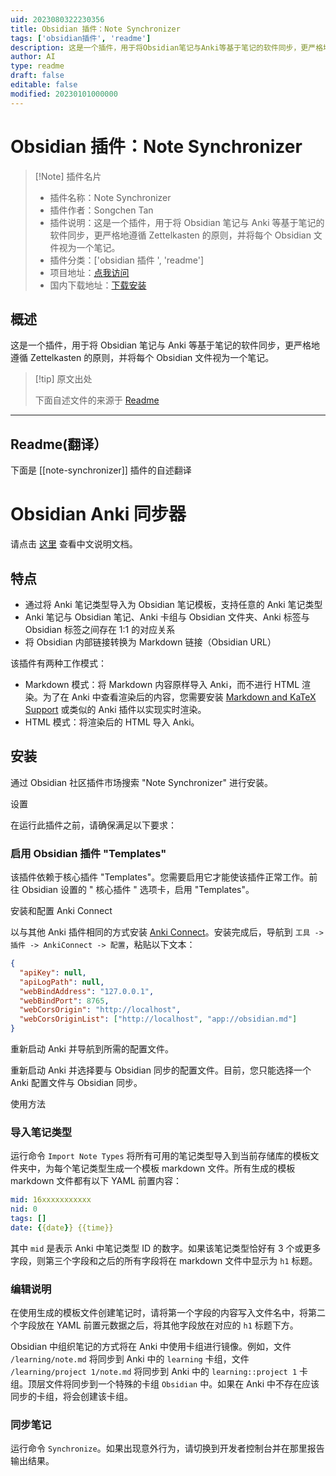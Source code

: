 ```yaml
---
uid: 2023080322230356
title: Obsidian 插件：Note Synchronizer
tags: ['obsidian插件', 'readme']
description: 这是一个插件，用于将Obsidian笔记与Anki等基于笔记的软件同步，更严格地遵循Zettelkasten的原则，并将每个Obsidian文件视为一个笔记。
author: AI
type: readme
draft: false
editable: false
modified: 20230101000000
---
```


# Obsidian 插件：Note Synchronizer

> [!Note] 插件名片
> - 插件名称：Note Synchronizer
> - 插件作者：Songchen Tan
> - 插件说明：这是一个插件，用于将 Obsidian 笔记与 Anki 等基于笔记的软件同步，更严格地遵循 Zettelkasten 的原则，并将每个 Obsidian 文件视为一个笔记。
> - 插件分类：['obsidian 插件 ', 'readme']
> - 项目地址：[点我访问](https://github.com/tansongchen/obsidian-note-synchronizer)
> - 国内下载地址：[下载安装](https://pkmer.cn/products/plugin/pluginMarket/?note-synchronizer)

## 概述

这是一个插件，用于将 Obsidian 笔记与 Anki 等基于笔记的软件同步，更严格地遵循 Zettelkasten 的原则，并将每个 Obsidian 文件视为一个笔记。

> [!tip] 原文出处
>
>下面自述文件的来源于 [Readme](https://ghproxy.net/https://raw.githubusercontent.com/tansongchen/obsidian-note-synchronizer/master/README.md)
>

---

## Readme(翻译）

下面是 [[note-synchronizer]] 插件的自述翻译

# Obsidian Anki 同步器

请点击 [这里](README.zh.md) 查看中文说明文档。

## 特点

- 通过将 Anki 笔记类型导入为 Obsidian 笔记模板，支持任意的 Anki 笔记类型
- Anki 笔记与 Obsidian 笔记、Anki 卡组与 Obsidian 文件夹、Anki 标签与 Obsidian 标签之间存在 1:1 的对应关系
- 将 Obsidian 内部链接转换为 Markdown 链接（Obsidian URL）

该插件有两种工作模式：

- Markdown 模式：将 Markdown 内容原样导入 Anki，而不进行 HTML 渲染。为了在 Anki 中查看渲染后的内容，您需要安装 [Markdown and KaTeX Support](https://ankiweb.net/shared/info/1087328706) 或类似的 Anki 插件以实现实时渲染。
- HTML 模式：将渲染后的 HTML 导入 Anki。

## 安装

通过 Obsidian 社区插件市场搜索 "Note Synchronizer" 进行安装。

设置

在运行此插件之前，请确保满足以下要求：

### 启用 Obsidian 插件 "Templates"

该插件依赖于核心插件 "Templates"。您需要启用它才能使该插件正常工作。前往 Obsidian 设置的 " 核心插件 " 选项卡，启用 "Templates"。

安装和配置 Anki Connect

以与其他 Anki 插件相同的方式安装 [Anki Connect](https://ankiweb.net/shared/info/2055492159)。安装完成后，导航到 `工具 -> 插件 -> AnkiConnect -> 配置`，粘贴以下文本：

```json
{
  "apiKey": null,
  "apiLogPath": null,
  "webBindAddress": "127.0.0.1",
  "webBindPort": 8765,
  "webCorsOrigin": "http://localhost",
  "webCorsOriginList": ["http://localhost", "app://obsidian.md"]
}
```

重新启动 Anki 并导航到所需的配置文件。

重新启动 Anki 并选择要与 Obsidian 同步的配置文件。目前，您只能选择一个 Anki 配置文件与 Obsidian 同步。

使用方法

### 导入笔记类型

运行命令 `Import Note Types` 将所有可用的笔记类型导入到当前存储库的模板文件夹中，为每个笔记类型生成一个模板 markdown 文件。所有生成的模板 markdown 文件都有以下 YAML 前置内容：

```yaml
mid: 16xxxxxxxxxxx
nid: 0
tags: []
date: {{date}} {{time}}
```

其中 `mid` 是表示 Anki 中笔记类型 ID 的数字。如果该笔记类型恰好有 3 个或更多字段，则第三个字段和之后的所有字段将在 markdown 文件中显示为 `h1` 标题。

### 编辑说明

在使用生成的模板文件创建笔记时，请将第一个字段的内容写入文件名中，将第二个字段放在 YAML 前置元数据之后，将其他字段放在对应的 `h1` 标题下方。

Obsidian 中组织笔记的方式将在 Anki 中使用卡组进行镜像。例如，文件 `/learning/note.md` 将同步到 Anki 中的 `learning` 卡组，文件 `/learning/project 1/note.md` 将同步到 Anki 中的 `learning::project 1` 卡组。顶层文件将同步到一个特殊的卡组 `Obsidian` 中。如果在 Anki 中不存在应该同步的卡组，将会创建该卡组。

### 同步笔记

运行命令 `Synchronize`。如果出现意外行为，请切换到开发者控制台并在那里报告输出结果。
